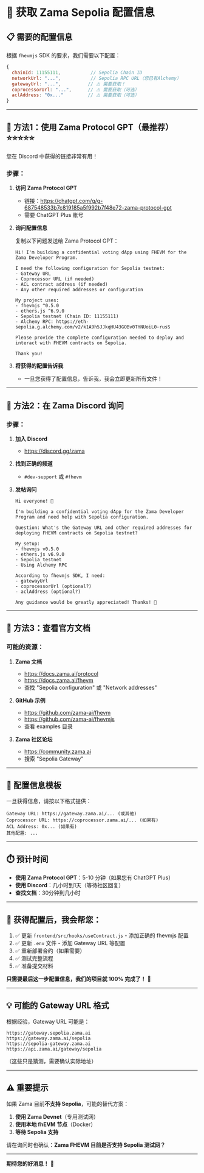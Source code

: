 # 🔑 获取 Zama Sepolia 配置信息

## 📋 需要的配置信息

根据 `fhevmjs` SDK 的要求，我们需要以下配置：

```javascript
{
  chainId: 11155111,           // Sepolia Chain ID
  networkUrl: "...",           // Sepolia RPC URL（您已有Alchemy）
  gatewayUrl: "...",          // ⚠️ 需要获取！
  coprocessorUrl: "...",      // ⚠️ 需要获取（可选）
  aclAddress: "0x..."         // ⚠️ 需要获取（可选）
}
```

---

## 🎯 方法1：使用 Zama Protocol GPT（最推荐）⭐⭐⭐⭐⭐

您在 Discord 中获得的链接非常有用！

### 步骤：

1. **访问 Zama Protocol GPT**
   - 链接：https://chatgpt.com/g/g-687548533b7c819185a5f992b7f48e72-zama-protocol-gpt
   - 需要 ChatGPT Plus 账号

2. **询问配置信息**
   
   复制以下问题发送给 Zama Protocol GPT：

   ```
   Hi! I'm building a confidential voting dApp using FHEVM for the Zama Developer Program.
   
   I need the following configuration for Sepolia testnet:
   - Gateway URL
   - Coprocessor URL (if needed)
   - ACL contract address (if needed)
   - Any other required addresses or configuration
   
   My project uses:
   - fhevmjs ^0.5.0
   - ethers.js ^6.9.0
   - Sepolia testnet (Chain ID: 11155111)
   - Alchemy RPC: https://eth-sepolia.g.alchemy.com/v2/k1A9h5JJkqHU43GOBv0TYNUoiL0-rusS
   
   Please provide the complete configuration needed to deploy and interact with FHEVM contracts on Sepolia.
   
   Thank you!
   ```

3. **将获得的配置告诉我**
   - 一旦您获得了配置信息，告诉我，我会立即更新所有文件！

---

## 🎯 方法2：在 Zama Discord 询问

### 步骤：

1. **加入 Discord**
   - https://discord.gg/zama

2. **找到正确的频道**
   - `#dev-support` 或 `#fhevm`

3. **发帖询问**

   ```
   Hi everyone! 👋
   
   I'm building a confidential voting dApp for the Zama Developer Program and need help with Sepolia configuration.
   
   Question: What's the Gateway URL and other required addresses for deploying FHEVM contracts on Sepolia testnet?
   
   My setup:
   - fhevmjs v0.5.0
   - ethers.js v6.9.0
   - Sepolia testnet
   - Using Alchemy RPC
   
   According to fhevmjs SDK, I need:
   - gatewayUrl
   - coprocessorUrl (optional?)
   - aclAddress (optional?)
   
   Any guidance would be greatly appreciated! Thanks! 🙏
   ```

---

## 🎯 方法3：查看官方文档

### 可能的资源：

1. **Zama 文档**
   - https://docs.zama.ai/protocol
   - https://docs.zama.ai/fhevm
   - 查找 "Sepolia configuration" 或 "Network addresses"

2. **GitHub 示例**
   - https://github.com/zama-ai/fhevm
   - https://github.com/zama-ai/fhevmjs
   - 查看 examples 目录

3. **Zama 社区论坛**
   - https://community.zama.ai
   - 搜索 "Sepolia Gateway"

---

## 📝 配置信息模板

一旦获得信息，请按以下格式提供：

```
Gateway URL: https://gateway.zama.ai/... (或其他)
Coprocessor URL: https://coprocessor.zama.ai/... (如果有)
ACL Address: 0x... (如果有)
其他配置: ...
```

---

## ⏱️ 预计时间

- **使用 Zama Protocol GPT**：5-10 分钟（如果您有 ChatGPT Plus）
- **使用 Discord**：几小时到1天（等待社区回复）
- **查找文档**：30分钟到几小时

---

## 🚀 获得配置后，我会帮您：

1. ✅ 更新 `frontend/src/hooks/useContract.js` - 添加正确的 fhevmjs 配置
2. ✅ 更新 `.env` 文件 - 添加 Gateway URL 等配置
3. ✅ 重新部署合约（如果需要）
4. ✅ 测试完整流程
5. ✅ 准备提交材料

**只需要最后这一步配置信息，我们的项目就 100% 完成了！** 💪

---

## 💡 可能的 Gateway URL 格式

根据经验，Gateway URL 可能是：

```
https://gateway.sepolia.zama.ai
https://gateway.zama.ai/sepolia
https://sepolia-gateway.zama.ai
https://api.zama.ai/gateway/sepolia
```

（这些只是猜测，需要确认实际地址）

---

## ⚠️ 重要提示

如果 Zama 目前**不支持 Sepolia**，可能的替代方案：

1. **使用 Zama Devnet**（专用测试网）
2. **使用本地 fhEVM 节点**（Docker）
3. **等待 Sepolia 支持**

请在询问时也确认：**Zama FHEVM 目前是否支持 Sepolia 测试网？**

---

**期待您的好消息！** 🎉

